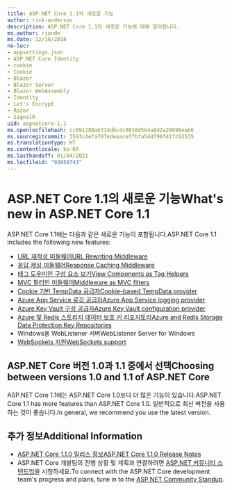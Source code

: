 ```yaml
---
title: ASP.NET Core 1.1의 새로운 기능
author: rick-anderson
description: ASP.NET Core 1.1의 새로운 기능에 대해 알아봅니다.
ms.author: riande
ms.date: 12/18/2018
no-loc:
- appsettings.json
- ASP.NET Core Identity
- cookie
- Cookie
- Blazor
- Blazor Server
- Blazor WebAssembly
- Identity
- Let's Encrypt
- Razor
- SignalR
uid: aspnetcore-1.1
ms.openlocfilehash: cc891280a6314dbc4c0838d5b4a8d2a20698eab6
ms.sourcegitcommit: 3593c4efa707edeaaceffbfa544f99f41fc62535
ms.translationtype: HT
ms.contentlocale: ko-KR
ms.lasthandoff: 01/04/2021
ms.locfileid: "93059743"
---
```

# <a name="whats-new-in-aspnet-core-11"></a><span data-ttu-id="90b4e-103">ASP.NET Core 1.1의 새로운 기능</span><span class="sxs-lookup"><span data-stu-id="90b4e-103">What's new in ASP.NET Core 1.1</span></span>

<span data-ttu-id="90b4e-104">ASP.NET Core 1.1에는 다음과 같은 새로운 기능이 포함됩니다.</span><span class="sxs-lookup"><span data-stu-id="90b4e-104">ASP.NET Core 1.1 includes the following new features:</span></span>

- [<span data-ttu-id="90b4e-105">URL 재작성 미들웨어</span><span class="sxs-lookup"><span data-stu-id="90b4e-105">URL Rewriting Middleware</span></span>](xref:fundamentals/url-rewriting)
- [<span data-ttu-id="90b4e-106">응답 캐싱 미들웨어</span><span class="sxs-lookup"><span data-stu-id="90b4e-106">Response Caching Middleware</span></span>](xref:performance/caching/middleware)
- [<span data-ttu-id="90b4e-107">태그 도우미인 구성 요소 보기</span><span class="sxs-lookup"><span data-stu-id="90b4e-107">View Components as Tag Helpers</span></span>](xref:mvc/views/view-components#invoking-a-view-component-as-a-tag-helper)
- [<span data-ttu-id="90b4e-108">MVC 필터인 미들웨어</span><span class="sxs-lookup"><span data-stu-id="90b4e-108">Middleware as MVC filters</span></span>](xref:mvc/controllers/filters#using-middleware-in-the-filter-pipeline)
- [<span data-ttu-id="90b4e-109">Cookie 기반 TempData 공급자</span><span class="sxs-lookup"><span data-stu-id="90b4e-109">Cookie-based TempData provider</span></span>](xref:fundamentals/app-state#tempdata)
- [<span data-ttu-id="90b4e-110">Azure App Service 로깅 공급자</span><span class="sxs-lookup"><span data-stu-id="90b4e-110">Azure App Service logging provider</span></span>](xref:fundamentals/logging/index#azure-app-service-provider)
- [<span data-ttu-id="90b4e-111">Azure Key Vault 구성 공급자</span><span class="sxs-lookup"><span data-stu-id="90b4e-111">Azure Key Vault configuration provider</span></span>](xref:security/key-vault-configuration)
- [<span data-ttu-id="90b4e-112">Azure 및 Redis 스토리지 데이터 보호 키 리포지토리</span><span class="sxs-lookup"><span data-stu-id="90b4e-112">Azure and Redis Storage Data Protection Key Repositories</span></span>](xref:security/data-protection/implementation/key-storage-providers)
- <span data-ttu-id="90b4e-113">Windows용 WebListener 서버</span><span class="sxs-lookup"><span data-stu-id="90b4e-113">WebListener Server for Windows</span></span>
- [<span data-ttu-id="90b4e-114">WebSockets 지원</span><span class="sxs-lookup"><span data-stu-id="90b4e-114">WebSockets support</span></span>](xref:fundamentals/websockets)

## <a name="choosing-between-versions-10-and-11-of-aspnet-core"></a><span data-ttu-id="90b4e-115">ASP.NET Core 버전 1.0과 1.1 중에서 선택</span><span class="sxs-lookup"><span data-stu-id="90b4e-115">Choosing between versions 1.0 and 1.1 of ASP.NET Core</span></span>

<span data-ttu-id="90b4e-116">ASP.NET Core 1.1에는 ASP.NET Core 1.0보다 더 많은 기능이 있습니다.</span><span class="sxs-lookup"><span data-stu-id="90b4e-116">ASP.NET Core 1.1 has more features than ASP.NET Core 1.0.</span></span> <span data-ttu-id="90b4e-117">일반적으로 최신 버전을 사용하는 것이 좋습니다.</span><span class="sxs-lookup"><span data-stu-id="90b4e-117">In general, we recommend you use the latest version.</span></span>

## <a name="additional-information"></a><span data-ttu-id="90b4e-118">추가 정보</span><span class="sxs-lookup"><span data-stu-id="90b4e-118">Additional Information</span></span>

- [<span data-ttu-id="90b4e-119">ASP.NET Core 1.1.0 릴리스 정보</span><span class="sxs-lookup"><span data-stu-id="90b4e-119">ASP.NET Core 1.1.0 Release Notes</span></span>](https://github.com/dotnet/aspnetcore/releases/tag/1.1.0)
- <span data-ttu-id="90b4e-120">ASP.NET Core 개발팀의 진행 상황 및 계획과 연결하려면 [ASP.NET 커뮤니티 스탠드업](https://live.asp.net/)을 시청하세요.</span><span class="sxs-lookup"><span data-stu-id="90b4e-120">To connect with the ASP.NET Core development team's progress and plans, tune in to the [ASP.NET Community Standup](https://live.asp.net/).</span></span>
